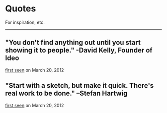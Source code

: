 # Quotes
For inspiration, etc.

***

## "You don't find anything out until you start showing it to people." -David Kelly, Founder of Ideo
[first seen](http://www.newfangled.com/your_ego_is_a_bad_designer) on March 20, 2012

## "Start with a sketch, but make it quick. There's real work to be done." –Stefan Hartwig
[first seen](https://twitter.com/#!/shawnweston/status/182208599328686081) on March 20, 2012